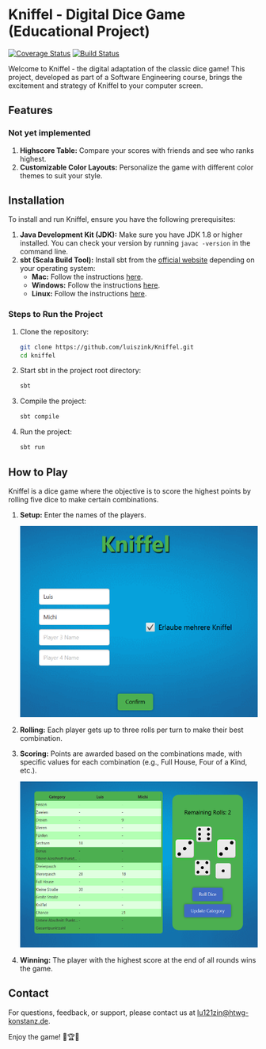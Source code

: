 # Kniffel - Digital Dice Game (Educational Project)
[![Coverage Status](https://coveralls.io/repos/github/luiszink/Kniffel/badge.svg?branch=develope)](https://coveralls.io/github/luiszink/Kniffel?branch=develope)
[![Build Status](https://img.shields.io/github/actions/workflow/status/luiszink/Kniffel/main.yml?branch=develope)](https://github.com/luiszink/Kniffel/actions)


Welcome to Kniffel - the digital adaptation of the classic dice game! This project, developed as part of a Software Engineering course, brings the excitement and strategy of Kniffel to your computer screen.


## Features
### Not yet implemented
1. **Highscore Table:** Compare your scores with friends and see who ranks highest.
2. **Customizable Color Layouts:** Personalize the game with different color themes to suit your style.


## Installation

To install and run Kniffel, ensure you have the following prerequisites:

1. **Java Development Kit (JDK):** Make sure you have JDK 1.8 or higher installed. You can check your version by running `javac -version` in the command line.
2. **sbt (Scala Build Tool):** Install sbt from the [official website](https://www.scala-sbt.org/download.html) depending on your operating system:
   - **Mac:** Follow the instructions [here](https://www.scala-sbt.org/1.x/docs/Installing-sbt-on-Mac.html).
   - **Windows:** Follow the instructions [here](https://www.scala-sbt.org/1.x/docs/Installing-sbt-on-Windows.html).
   - **Linux:** Follow the instructions [here](https://www.scala-sbt.org/1.x/docs/Installing-sbt-on-Linux.html).

### Steps to Run the Project

1. Clone the repository:
    ```bash
    git clone https://github.com/luiszink/Kniffel.git
    cd kniffel
    ```
2. Start sbt in the project root directory:
    ```bash
    sbt
    ```
3. Compile the project:
    ```bash
    sbt compile
    ```
4. Run the project:
    ```bash
    sbt run
    ```


## How to Play

Kniffel is a dice game where the objective is to score the highest points by rolling five dice to make certain combinations. 

1. **Setup:** Enter the names of the players.

    ![Player Setup](src/main/resources/ImageReadMe/start.png)

2. **Rolling:** Each player gets up to three rolls per turn to make their best combination.
3. **Scoring:** Points are awarded based on the combinations made, with specific values for each combination (e.g., Full House, Four of a Kind, etc.).

    ![Game Interface](src/main/resources/ImageReadMe/game.png)

4. **Winning:** The player with the highest score at the end of all rounds wins the game.



## Contact
For questions, feedback, or support, please contact us at [lu121zin@htwg-konstanz.de](mailto:lu121zin@htwg-konstanz.de).


Enjoy the game! 🎲🏆🎲